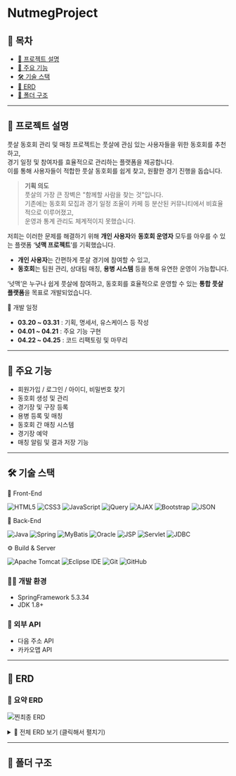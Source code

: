 # NutmegProject

## 📑 목차
- [📌 프로젝트 설명](#-프로젝트-설명)
- [🔑 주요 기능](#-주요-기능)  
- [🛠️ 기술 스택](#️-기술-스택)  
- [🧾 ERD](#-erd)  
- [📂 폴더 구조](#-폴더-구조)  

---

## 📌 프로젝트 설명

풋살 동호회 관리 및 매칭 프로젝트는 풋살에 관심 있는 사용자들을 위한 동호회를 추천하고,  
경기 일정 및 참여자를 효율적으로 관리하는 플랫폼을 제공합니다.  
이를 통해 사용자들이 적합한 풋살 동호회를 쉽게 찾고, 원활한 경기 진행을 돕습니다.

> **기획 의도**  
풋살의 가장 큰 장벽은 "함께할 사람을 찾는 것"입니다.  
기존에는 동호회 모집과 경기 일정 조율이 카페 등 분산된 커뮤니티에서 비효율적으로 이루어졌고,  
운영과 통계 관리도 체계적이지 못했습니다.

저희는 이러한 문제를 해결하기 위해 **개인 사용자**와 **동호회 운영자** 모두를 아우를 수 있는 플랫폼 ‘**넛맥 프로젝트**’를 기획했습니다.  
- **개인 사용자**는 간편하게 풋살 경기에 참여할 수 있고,  
- **동호회**는 팀원 관리, 상대팀 매칭, **용병 시스템** 등을 통해 유연한 운영이 가능합니다.

‘넛맥’은 누구나 쉽게 풋살에 참여하고, 동호회를 효율적으로 운영할 수 있는 **통합 풋살 플랫폼**을 목표로 개발되었습니다.

 📅 개발 일정

- **03.20 ~ 03.31** : 기획, 명세서, 유스케이스 등 작성
- **04.01 ~ 04.21** : 주요 기능 구현
- **04.22 ~ 04.25** : 코드 리팩토링 및 마무리

---

## 🔑 주요 기능

- 회원가입 / 로그인 / 아이디, 비밀번호 찾기
- 동호회 생성 및 관리
- 경기장 및 구장 등록
- 용병 등록 및 매칭
- 동호회 간 매칭 시스템
- 경기장 예약
- 매칭 알림 및 결과 저장 기능

---

## 🛠️ 기술 스택

🎨 Front-End

![HTML5](https://img.shields.io/badge/HTML5-E34F26?style=for-the-badge&logo=html5&logoColor=white)
![CSS3](https://img.shields.io/badge/CSS3-1572B6?style=for-the-badge&logo=css3&logoColor=white)
![JavaScript](https://img.shields.io/badge/JavaScript-F7DF1E?style=for-the-badge&logo=javascript&logoColor=black)
![jQuery](https://img.shields.io/badge/jQuery-0769AD?style=for-the-badge&logo=jquery&logoColor=white)
![AJAX](https://img.shields.io/badge/AJAX-007FFF?style=for-the-badge&logo=fastapi&logoColor=white)
![Bootstrap](https://img.shields.io/badge/Bootstrap-7952B3?style=for-the-badge&logo=bootstrap&logoColor=white)
![JSON](https://img.shields.io/badge/JSON-000000?style=for-the-badge&logo=json&logoColor=white)

🧩 Back-End

![Java](https://img.shields.io/badge/Java-007396?style=for-the-badge&logo=java&logoColor=white)
![Spring](https://img.shields.io/badge/Spring-6DB33F?style=for-the-badge&logo=spring&logoColor=white)
![MyBatis](https://img.shields.io/badge/MyBatis-000000?style=for-the-badge&logo=mybatis&logoColor=white)
![Oracle](https://img.shields.io/badge/Oracle-F80000?style=for-the-badge&logo=oracle&logoColor=white)
![JSP](https://img.shields.io/badge/JSP-00599C?style=for-the-badge&logo=java&logoColor=white)
![Servlet](https://img.shields.io/badge/Servlet-6E4C13?style=for-the-badge&logo=java&logoColor=white)
![JDBC](https://img.shields.io/badge/JDBC-007396?style=for-the-badge&logo=java&logoColor=white)

⚙️ Build & Server

![Apache Tomcat](https://img.shields.io/badge/Tomcat-F8DC75?style=for-the-badge&logo=apachetomcat&logoColor=black)
![Eclipse IDE](https://img.shields.io/badge/Eclipse-2C2255?style=for-the-badge&logo=eclipseide&logoColor=white)
![Git](https://img.shields.io/badge/Git-F05032?style=for-the-badge&logo=git&logoColor=white)
![GitHub](https://img.shields.io/badge/GitHub-181717?style=for-the-badge&logo=github&logoColor=white)

<!--
### 📱 어플리케이션
- Java
- JSP (Java Server Pages)
- Servlet
- HTML5 / CSS3 / JavaScript
- jQuery / AJAX

### 🧩 Database
- Oracle
- JDBC(Java Database Connectivity)
- MyBatis(SQL Mapper Framework)

### 🧾 주요 라이브러리
- Spring Framework
- MyBatis (SQL 매핑)
- jQuery (DOM 조작 / AJAX 통신)
- Daum 주소 API (우편번호 검색)

### ☁️ 서버
- Apache Tomcat 8.x
-->
### 🧑‍💻 개발 환경
- SpringFramework 5.3.34
- JDK 1.8+

### 🔗 외부 API
- 다음 주소 API
- 카카오맵 API


---

## 🧾 ERD

### 📌 요약 ERD
![찐최종 ERD](https://github.com/user-attachments/assets/a6b99314-4b9b-448f-a7c6-8aea95950a05)


<details>
<summary>📄 전체 ERD 보기 (클릭해서 펼치기)</summary>

<br>

<img src="https://github.com/user-attachments/assets/a6b99314-4b9b-448f-a7c6-8aea95950a05" alt="전체 ERD" width="100%"/>

</details>



---

## 📂 폴더 구조

<!-- 여기에 폴더 구조 내용 추가 예정 -->

